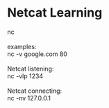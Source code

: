 # Netcat Learning
nc
<br><br>
examples:
<br>
nc -v google.com 80
<br><br>
Netcat listening:
<br>
nc -vlp 1234
<br><br>
Netcat connecting:
<br>
nc -nv 127.0.0.1
